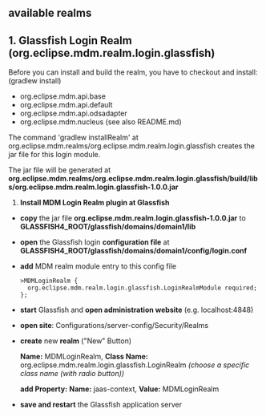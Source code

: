 <!--
Copyright (c) 2016 Gigatronik Ingolstadt GmbH
All rights reserved. This program and the accompanying materials
are made available under the terms of the Eclipse Public License v1.0
which accompanies this distribution, and is available at
http://www.eclipse.org/legal/epl-v10.html
-->
 
## available realms

## 1. Glassfish Login Realm (org.eclipse.mdm.realm.login.glassfish)

Before you can install and build the realm, you have to checkout and install: (gradlew install)
* org.eclipse.mdm.api.base
* org.eclipse.mdm.api.default
* org.eclipse.mdm.api.odsadapter
* org.eclipse.mdm.nucleus (see also README.md)
  
The command 'gradlew installRealm' at org.eclipse.mdm.realms/org.eclipse.mdm.realm.login.glassfish creates the jar file for this login module.

The jar file will be generated at **org.eclipse.mdm.realms/org.eclipse.mdm.realm.login.glassfish/build/libs/org.eclipse.mdm.realm.login.glassfish-1.0.0.jar**

1. **Install MDM Login Realm plugin at Glassfish**

* **copy** the jar file **org.eclipse.mdm.realm.login.glassfish-1.0.0.jar** to **GLASSFISH4_ROOT/glassfish/domains/domain1/lib**
   
* **open** the Glassfish login **configuration file** at **GLASSFISH4_ROOT/glassfish/domains/domain1/config/login.conf**
   
* **add** MDM realm module entry to this config file
        
      >MDMLoginRealm {
        org.eclipse.mdm.realm.login.glassfish.LoginRealmModule required;
      };    
      
* **start** Glassfish and **open administration website** (e.g. localhost:4848)
 
* **open site**: Configurations/server-config/Security/Realms
  
* **create** new **realm** ("New" Button)
  
	**Name:** MDMLoginRealm, **Class Name:** org.eclipse.mdm.realm.login.glassfish.LoginRealm _(choose a specific class name (with radio button))_
	
	**add Property:** **Name:** jaas-context, **Value:** MDMLoginRealm 
  
* **save and restart** the Glassfish application server